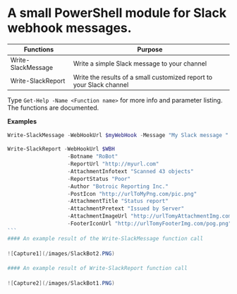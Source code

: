 # A small PowerShell module for Slack webhook messages.

Functions | Purpose
----------|--------
Write-SlackMessage | Write a simple Slack message to your channel
Write-SlackReport | Write the results of a small customized report to your Slack channel

Type `Get-Help -Name <Function name>` for more info and parameter listing. The functions are documented. 

**Examples**
```PowerShell
Write-SlackMessage -WebHookUrl $myWebHook -Message "My Slack message " -Botname "MyBotName" -Icon ":nerd_face:"
````
````PowerShell
Write-SlackReport -WebHookUrl $WBH 
                   -Botname "RoBot" 
                   -ReportUrl "http://myurl.com" 
                   -AttachmentInfotext "Scanned 43 objects" 
                   -ReportStatus "Poor" 
                   -Author "Botroic Reporting Inc."
                   -PostIcon "http://urlToMyPng.com/pic.png" 
                   -AttachmentTitle "Status report" 
                   -AttachmentPretext "Issued by Server" 
                   -AttachmentImageUrl "http://urlTomyAttachmentImg.com/pig.png" 
                   -FooterIconUrl "http://urlTomyFooterImg.com/pog.png" 
``` 
#### An example result of the Write-SlackMessage function call

![Capture1](/images/SlackBot2.PNG)

#### An example result of Write-SlackReport function call

![Capture2](/images/SlackBot1.PNG)
